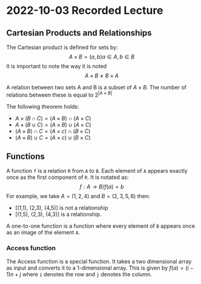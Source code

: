 # 2022-10-03 Recorded Lecture

## Cartesian Products and Relationships
The Cartesian product is defined for sets by:
$$A \times B = (a,b) a \in A, b \in B  $$
It is important to note the way it is noted
$$ A \times B \neq B \times A$$

A relation between two sets A and B is a subset of $A \times B$. The number of relations between these is equal to $2^{{|A \times B|}}$

The following theorem holds:
- $A \times (B \cap C) = (A \times B) \cap (A \times C)$
- $A \times (B \cup C) = (A \times B) \cup (A \times C)$
- $(A \times B) \cap C = (A \times c) \cap (B \times C)$
- $(A \times B) \cup C = (A \times c) \cup (B \times C)$


## Functions
A function `f` is a relation `R` from `A` to `B`. Each element of `A` appears exactly once as the first component of `R`. It is notated as:
$$f: A \rightarrow B / f(a) = b $$
For example, we take $A = (1,2,4)$ and $B = (2,3,5,6)$ then:
- [(1,1), (2,3), (4,5)] is not a relationship
- [(1,5), (2,3), (4,3)] is a relationship.

A one-to-one function is a function where every element of `B` appears once as an image of the element `A`.

### Access function
The Access function is a special function. It takes a two dimensional array as input and converts it to a 1-dimensional array. This is given by $f(a) = (i - 1)n + j$ where `i` denotes the row and `j` denotes the column.